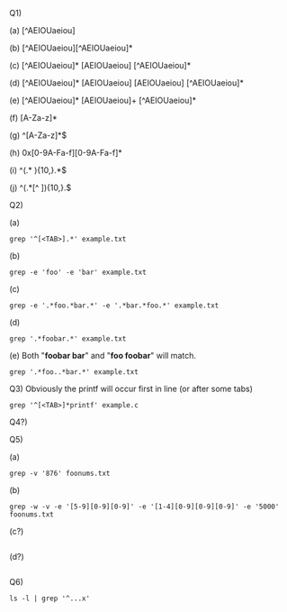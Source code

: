 Q1)

(a) [^AEIOUaeiou]

(b) [^AEIOUaeiou][^AEIOUaeiou]*

(c) [^AEIOUaeiou]\* [AEIOUaeiou] [^AEIOUaeiou]\*

(d) [^AEIOUaeiou]\* [AEIOUaeiou] [AEIOUaeiou] [^AEIOUaeiou]\*

(e) [^AEIOUaeiou]\* [AEIOUaeiou]+ [^AEIOUaeiou]\*

(f) [A-Za-z]*

(g) ^[A-Za-z]*$

(h) 0x[0-9A-Fa-f][0-9A-Fa-f]\*

(i) ^(.* ){10,}.*$

(j) ^(.*[^ ]){10,}.$

Q2)

(a) 
```grep
grep '^[<TAB>].*' example.txt
```
(b) 
```grep
grep -e 'foo' -e 'bar' example.txt
```
(c) 
```grep
grep -e '.*foo.*bar.*' -e '.*bar.*foo.*' example.txt
```
(d) 
```grep
grep '.*foobar.*' example.txt
```
(e) Both "**foobar bar**" and "**foo foobar**" will match.
```grep
grep '.*foo..*bar.*' example.txt
```

Q3) Obviously the printf will occur first in line (or after some tabs)
```grep
grep '^[<TAB>]*printf' example.c
```

Q4?)

Q5)

(a) 
```grep
grep -v '876' foonums.txt
```
(b) 
```grep
grep -w -v -e '[5-9][0-9][0-9]' -e '[1-4][0-9][0-9][0-9]' -e '5000' foonums.txt
```
(c?) 
```grep

```
(d?)
```grep

```

Q6)
```grep
ls -l | grep '^...x'
```

